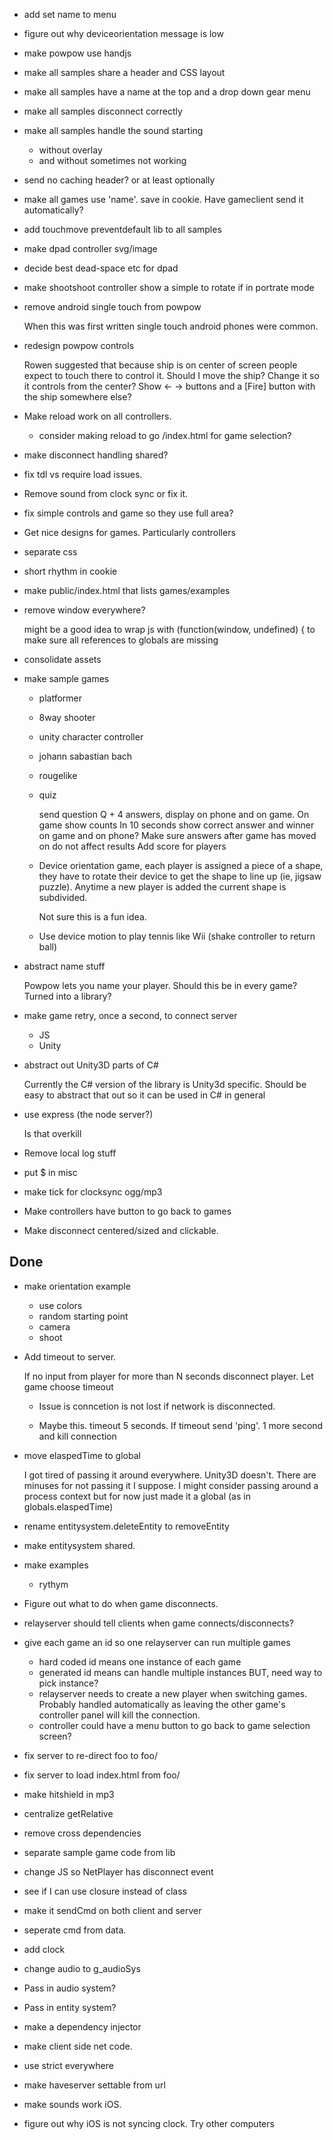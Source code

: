 *   add set name to menu
*   figure out why deviceorientation message is low
*   make powpow use handjs
*   make all samples share a header and CSS layout
*   make all samples have a name at the top and a drop down gear menu
*   make all samples disconnect correctly
*   make all samples handle the sound starting
    *   without overlay
    *   and without sometimes not working

*   send no caching header? or at least optionally

*   make all games use 'name'. save in cookie. Have gameclient send it automatically?

*   add touchmove preventdefault lib to all samples

*   make dpad controller svg/image

*   decide best dead-space etc for dpad

*   make shootshoot controller show a simple to rotate if in portrate mode

*   remove android single touch from powpow

    When this was first written single touch android phones were common.

*   redesign powpow controls

    Rowen suggested that because ship is on center of screen people
    expect to touch there to control it. Should I move the ship?
    Change it so it controls from the center? Show <- -> buttons
    and a [Fire] button with the ship somewhere else?

*   Make reload work on all controllers.

    * consider making reload to go /index.html for game selection?

*   make disconnect handling shared?

*   fix tdl vs require load issues.

*   Remove sound from clock sync or fix it.

*   fix simple controls and game so they use full area?

*   Get nice designs for games. Particularly controllers

*   separate css

*   short rhythm in cookie

*   make public/index.html that lists games/examples

*   remove window everywhere?

    might be a good idea to wrap js with (function(window, undefined) { to make sure
    all references to globals are missing

*   consolidate assets

*   make sample games

    *   platformer
    *   8way shooter
    *   unity character controller
    *   johann sabastian bach
    *   rougelike
    *   quiz

        send question Q + 4 answers, display on phone and on game. On game show counts
        In 10 seconds show correct answer and winner on game and on phone?
        Make sure answers after game has moved on do not affect results
        Add score for players

     *  Device orientation game, each player is assigned a piece of a shape, they have
        to rotate their device to get the shape to line up (ie, jigsaw puzzle). Anytime
        a new player is added the current shape is subdivided.

        Not sure this is a fun idea.

     *  Use device motion to play tennis like Wii (shake controller to return ball)

*   abstract name stuff

    Powpow lets you name your player. Should this be in every game? Turned into a library?

*   make game retry, once a second, to connect server

    *   JS
    *   Unity

*   abstract out Unity3D parts of C#

    Currently the C# version of the library is Unity3d specific. Should be easy to abstract that out
    so it can be used in C# in general

*   use express (the node server?)

    Is that overkill

*   Remove local log stuff

*   put $ in misc

*   make tick for clocksync ogg/mp3

*   Make controllers have button to go back to games

*   Make disconnect centered/sized and clickable.


Done
----

*   make orientation example
    *   use colors
    *   random starting point
    *   camera
    *   shoot

*   Add timeout to server.

    If no input from player for more than N seconds disconnect player.
    Let game choose timeout

    *   Issue is conncetion is not lost if network is disconnected.

    *   Maybe this. timeout 5 seconds. If timeout send 'ping'. 1 more second
        and kill connection

*   move elaspedTime to global

    I got tired of passing it around everywhere. Unity3D doesn't.
    There are minuses for not passing it I suppose.
    I might consider passing around a process context but for now
    just made it a global (as in globals.elaspedTime)

*   rename entitysystem.deleteEntity to removeEntity
*   make entitysystem shared.
*   make examples
    *   rythym
*   Figure out what to do when game disconnects.
*   relayserver should tell clients when game connects/disconnects?
*   give each game an id so one relayserver can run multiple games
    * hard coded id means one instance of each game
    * generated id means can handle multiple instances BUT, need way to pick instance?
    * relayserver needs to create a new player when switching games. Probably handled
      automatically as leaving the other game's controller panel will kill the connection.
    * controller could have a menu button to go back to game selection screen?
*   fix server to re-direct foo to foo/
*   fix server to load index.html from foo/
*   make hitshield in mp3
*   centralize getRelative
*   remove cross dependencies
*   separate sample game code from lib
*   change JS so NetPlayer has disconnect event
*   see if I can use closure instead of class
*   make it sendCmd on both client and server
*   seperate cmd from data.
*   add clock
*   change audio to g_audioSys
*   Pass in audio system?
*   Pass in entity system?
*   make a dependency injector
*   make client side net code.
*   use strict everywhere
*   make haveserver settable from url
*   make sounds work iOS.
*   figure out why iOS is not syncing clock. Try other computers


